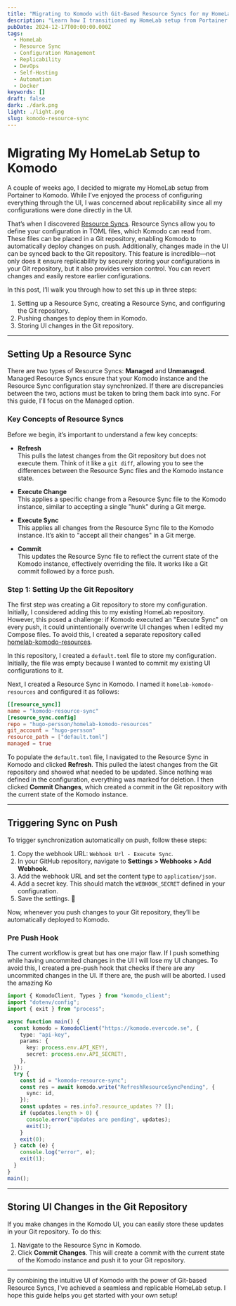 ```yaml
---
title: "Migrating to Komodo with Git-Based Resource Syncs for my HomeLab"
description: "Learn how I transitioned my HomeLab setup from Portainer to Komodo using Git-based Resource Syncs. "
pubDate: 2024-12-17T00:00:00.000Z
tags:
  - HomeLab
  - Resource Sync
  - Configuration Management
  - Replicability
  - DevOps
  - Self-Hosting
  - Automation
  - Docker
keywords: []
draft: false
dark: ./dark.png
light: ./light.png
slug: komodo-resource-sync
---
```


# Migrating My HomeLab Setup to Komodo

A couple of weeks ago, I decided to migrate my HomeLab setup from Portainer to Komodo. While I’ve enjoyed the process of configuring everything through the UI, I was concerned about replicability since all my configurations were done directly in the UI.

That’s when I discovered [Resource Syncs](https://komodo.evercode.se/resource-syncs). Resource Syncs allow you to define your configuration in TOML files, which Komodo can read from. These files can be placed in a Git repository, enabling Komodo to automatically deploy changes on push. Additionally, changes made in the UI can be synced back to the Git repository. This feature is incredible—not only does it ensure replicability by securely storing your configurations in your Git repository, but it also provides version control. You can revert changes and easily restore earlier configurations.

In this post, I’ll walk you through how to set this up in three steps:

1. Setting up a Resource Sync, creating a Resource Sync, and configuring the Git repository.
2. Pushing changes to deploy them in Komodo.
3. Storing UI changes in the Git repository.

---

## Setting Up a Resource Sync

There are two types of Resource Syncs: **Managed** and **Unmanaged**. Managed Resource Syncs ensure that your Komodo instance and the Resource Sync configuration stay synchronized. If there are discrepancies between the two, actions must be taken to bring them back into sync. For this guide, I’ll focus on the Managed option.

### Key Concepts of Resource Syncs

Before we begin, it’s important to understand a few key concepts:

- **Refresh**  
  This pulls the latest changes from the Git repository but does not execute them. Think of it like a `git diff`, allowing you to see the differences between the Resource Sync files and the Komodo instance state.

- **Execute Change**  
  This applies a specific change from a Resource Sync file to the Komodo instance, similar to accepting a single "hunk" during a Git merge.

- **Execute Sync**  
  This applies all changes from the Resource Sync file to the Komodo instance. It’s akin to "accept all their changes" in a Git merge.

- **Commit**  
  This updates the Resource Sync file to reflect the current state of the Komodo instance, effectively overriding the file. It works like a Git commit followed by a force push.

### Step 1: Setting Up the Git Repository

The first step was creating a Git repository to store my configuration. Initially, I considered adding this to my existing HomeLab repository. However, this posed a challenge: if Komodo executed an "Execute Sync" on every push, it could unintentionally overwrite UI changes when I edited my Compose files. To avoid this, I created a separate repository called [homelab-komodo-resources](https://github.com/Hugo-Persson/homelab-komodo-resources).

In this repository, I created a `default.toml` file to store my configuration. Initially, the file was empty because I wanted to commit my existing UI configurations to it.

Next, I created a Resource Sync in Komodo. I named it `homelab-komodo-resources` and configured it as follows:

```toml
[[resource_sync]]
name = "komodo-resource-sync"
[resource_sync.config]
repo = "hugo-persson/homelab-komodo-resources"
git_account = "hugo-persson"
resource_path = ["default.toml"]
managed = true
```

To populate the `default.toml` file, I navigated to the Resource Sync in Komodo and clicked **Refresh**. This pulled the latest changes from the Git repository and showed what needed to be updated. Since nothing was defined in the configuration, everything was marked for deletion. I then clicked **Commit Changes**, which created a commit in the Git repository with the current state of the Komodo instance.

---

## Triggering Sync on Push

To trigger synchronization automatically on push, follow these steps:

1. Copy the webhook URL: `Webhook Url - Execute Sync`.
2. In your GitHub repository, navigate to **Settings > Webhooks > Add Webhook**.
3. Add the webhook URL and set the content type to `application/json`.
4. Add a secret key. This should match the `WEBHOOK_SECRET` defined in your configuration.
5. Save the settings. 🎉

Now, whenever you push changes to your Git repository, they’ll be automatically deployed to Komodo.

### Pre Push Hook

The current workflow is great but has one major flaw. If I push something while having uncommited changes in the UI I will lose my UI changes. To avoid this, I created a pre-push hook that checks if there are any uncommited changes in the UI. If there are, the push will be aborted. I used the amazing Ko

```ts
import { KomodoClient, Types } from "komodo_client";
import "dotenv/config";
import { exit } from "process";

async function main() {
  const komodo = KomodoClient("https://komodo.evercode.se", {
    type: "api-key",
    params: {
      key: process.env.API_KEY!,
      secret: process.env.API_SECRET!,
    },
  });
  try {
    const id = "komodo-resource-sync";
    const res = await komodo.write("RefreshResourceSyncPending", {
      sync: id,
    });
    const updates = res.info?.resource_updates ?? [];
    if (updates.length > 0) {
      console.error("Updates are pending", updates);
      exit(1);
    }
    exit(0);
  } catch (e) {
    console.log("error", e);
    exit(1);
  }
}
main();
```

---

## Storing UI Changes in the Git Repository

If you make changes in the Komodo UI, you can easily store these updates in your Git repository. To do this:

1. Navigate to the Resource Sync in Komodo.
2. Click **Commit Changes**.
   This will create a commit with the current state of the Komodo instance and push it to your Git repository.

---

By combining the intuitive UI of Komodo with the power of Git-based Resource Syncs, I’ve achieved a seamless and replicable HomeLab setup. I hope this guide helps you get started with your own setup!

```

```
